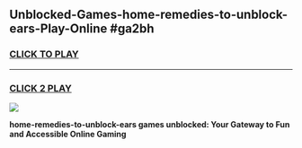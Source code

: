 
## Unblocked-Games-home-remedies-to-unblock-ears-Play-Online #ga2bh
<h3>
<a href="https://news.freeplayer.one?title=home-remedies-to-unblock-ears&ref=3">CLICK TO PLAY</a></h3>
<hr>

<h3>
<a href="https://news.freeplayer.one?title=home-remedies-to-unblock-ears&ref=3">CLICK 2 PLAY</a>
  
</h3>

<a href="https://news.freeplayer.one?title=home-remedies-to-unblock-ears&ref=3"><img src="https://clearcache.store/games.png"></a>


**home-remedies-to-unblock-ears games unblocked: Your Gateway to Fun and Accessible Online Gaming**
